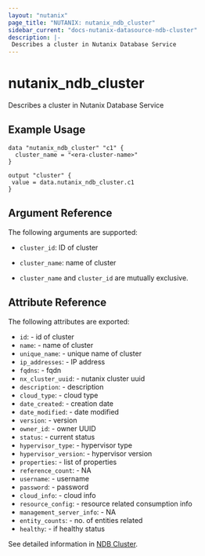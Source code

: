 ```yaml
---
layout: "nutanix"
page_title: "NUTANIX: nutanix_ndb_cluster"
sidebar_current: "docs-nutanix-datasource-ndb-cluster"
description: |-
 Describes a cluster in Nutanix Database Service
---
```


# nutanix_ndb_cluster

Describes a cluster in Nutanix Database Service

## Example Usage

```hcl
data "nutanix_ndb_cluster" "c1" {
  cluster_name = "<era-cluster-name>"
}

output "cluster" {
 value = data.nutanix_ndb_cluster.c1
}

```

## Argument Reference

The following arguments are supported:

* `cluster_id`: ID of cluster
* `cluster_name`: name of cluster

* `cluster_name` and `cluster_id` are mutually exclusive.

## Attribute Reference

The following attributes are exported:

* `id`: - id of cluster
* `name`: - name of cluster
* `unique_name`: - unique name of cluster
* `ip_addresses`: - IP address
* `fqdns`: - fqdn
* `nx_cluster_uuid`: - nutanix cluster uuid
* `description`: - description
* `cloud_type`: - cloud type
* `date_created`: - creation date
* `date_modified`: - date modified
* `version`: - version
* `owner_id`: - owner UUID
* `status`: - current status
* `hypervisor_type`: - hypervisor type
* `hypervisor_version`: - hypervisor version
* `properties`: - list of properties
* `reference_count`: - NA
* `username`: - username 
* `password`: - password
* `cloud_info`: - cloud info
* `resource_config`: - resource related consumption info
* `management_server_info`: - NA
* `entity_counts`: - no. of entities related 
* `healthy`: - if healthy status


See detailed information in [NDB Cluster](https://www.nutanix.dev/api_references/ndb/#/b4f28e2f7b6a9-get-a-cluster-by-id).
